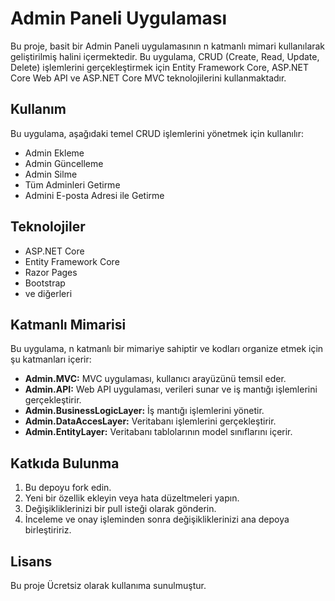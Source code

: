 # Admin Paneli Uygulaması

Bu proje, basit bir Admin Paneli uygulamasının n katmanlı mimari kullanılarak geliştirilmiş halini içermektedir. Bu uygulama, CRUD (Create, Read, Update, Delete) işlemlerini gerçekleştirmek için Entity Framework Core, ASP.NET Core Web API ve ASP.NET Core MVC teknolojilerini kullanmaktadır.

## Kullanım

Bu uygulama, aşağıdaki temel CRUD işlemlerini yönetmek için kullanılır:

- Admin Ekleme
- Admin Güncelleme
- Admin Silme
- Tüm Adminleri Getirme
- Admini E-posta Adresi ile Getirme

## Teknolojiler

- ASP.NET Core
- Entity Framework Core
- Razor Pages
- Bootstrap
- ve diğerleri

## Katmanlı Mimarisi

Bu uygulama, n katmanlı bir mimariye sahiptir ve kodları organize etmek için şu katmanları içerir:

- **Admin.MVC:** MVC uygulaması, kullanıcı arayüzünü temsil eder.
- **Admin.API:** Web API uygulaması, verileri sunar ve iş mantığı işlemlerini gerçekleştirir.
- **Admin.BusinessLogicLayer:** İş mantığı işlemlerini yönetir.
- **Admin.DataAccesLayer:** Veritabanı işlemlerini gerçekleştirir.
- **Admin.EntityLayer:** Veritabanı tablolarının model sınıflarını içerir.

## Katkıda Bulunma

1. Bu depoyu fork edin.
2. Yeni bir özellik ekleyin veya hata düzeltmeleri yapın.
3. Değişikliklerinizi bir pull isteği olarak gönderin.
4. İnceleme ve onay işleminden sonra değişikliklerinizi ana depoya birleştiririz.

## Lisans

Bu proje Ücretsiz olarak kullanıma sunulmuştur.
